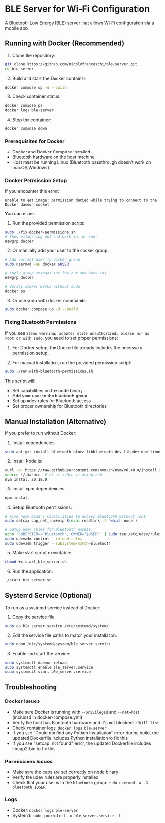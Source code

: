 
# BLE Server for Wi-Fi Configuration

A Bluetooth Low Energy (BLE) server that allows Wi-Fi configuration via a mobile app.

## Running with Docker (Recommended)

1. Clone the repository:
```bash
git clone https://github.com/nicolofranceschi/ble-server.git
cd ble-server
```

2. Build and start the Docker container:
```bash
docker compose up -d --build
```

3. Check container status:
```bash
docker compose ps
docker logs ble-server
```

4. Stop the container:
```bash
docker compose down
```

### Prerequisites for Docker

- Docker and Docker Compose installed
- Bluetooth hardware on the host machine
- Host must be running Linux (Bluetooth passthrough doesn't work on macOS/Windows)

### Docker Permission Setup

If you encounter this error:
```
unable to get image: permission denied while trying to connect to the Docker daemon socket
```

You can either:

1. Run the provided permission script:
```bash
sudo ./fix-docker-permissions.sh
# Then either log out and back in, or run:
newgrp docker
```

2. Or manually add your user to the docker group:
```bash
# Add current user to docker group
sudo usermod -aG docker $USER

# Apply group changes (or log out and back in)
newgrp docker

# Verify docker works without sudo
docker ps
```

3. Or use sudo with docker commands:
```bash
sudo docker compose up -d --build
```

### Fixing Bluetooth Permissions

If you see `Bleno warning: adapter state unauthorized, please run as root or with sudo`, you need to set proper permissions:

1. For Docker setup, the Dockerfile already includes the necessary permission setup.

2. For manual installation, run the provided permission script:
```bash
sudo ./run-with-bluetooth-permissions.sh
```

This script will:
- Set capabilities on the node binary
- Add your user to the bluetooth group
- Set up udev rules for Bluetooth access
- Set proper ownership for Bluetooth directories

## Manual Installation (Alternative)

If you prefer to run without Docker:

1. Install dependencies:
```bash
sudo apt-get install bluetooth bluez libbluetooth-dev libudev-dev libusb-1.0-0-dev jq network-manager
```

2. Install Node.js:
```bash
curl -o- https://raw.githubusercontent.com/nvm-sh/nvm/v0.40.0/install.sh | bash
source ~/.bashrc  # or ~/.zshrc if using zsh
nvm install 20.18.0
```

3. Install npm dependencies:
```bash
npm install
```

4. Setup Bluetooth permissions:
```bash
# Give node binary capabilities to access Bluetooth without root
sudo setcap cap_net_raw+eip $(eval readlink -f `which node`)

# Setup udev rules for Bluetooth access
echo 'SUBSYSTEM=="bluetooth", OWNER="$USER"' | sudo tee /etc/udev/rules.d/50-bluetooth-user.rules > /dev/null
sudo udevadm control --reload-rules
sudo udevadm trigger --subsystem-match=bluetooth
```

5. Make start script executable:
```bash
chmod +x start_ble_server.sh
```

6. Run the application:
```bash
./start_ble_server.sh
```

## Systemd Service (Optional)

To run as a systemd service instead of Docker:

1. Copy the service file:
```bash
sudo cp ble_server.service /etc/systemd/system/
```

2. Edit the service file paths to match your installation:
```bash
sudo nano /etc/systemd/system/ble_server.service
```

3. Enable and start the service:
```bash
sudo systemctl daemon-reload
sudo systemctl enable ble_server.service
sudo systemctl start ble_server.service
```

## Troubleshooting

### Docker Issues
- Make sure Docker is running with `--privileged` and `--net=host` (included in docker-compose.yml)
- Verify the host has Bluetooth hardware and it's not blocked: `rfkill list`
- Check container logs: `docker logs ble-server`
- If you see "Could not find any Python installation" error during build, the updated Dockerfile includes Python installation to fix this
- If you see "setcap: not found" error, the updated Dockerfile includes libcap2-bin to fix this

### Permissions Issues
- Make sure the caps are set correctly on node binary
- Verify the udev rules are properly installed
- Check that your user is in the `bluetooth` group: `sudo usermod -a -G bluetooth $USER`

### Logs
- Docker: `docker logs ble-server`
- Systemd: `sudo journalctl -u ble_server.service -f`

